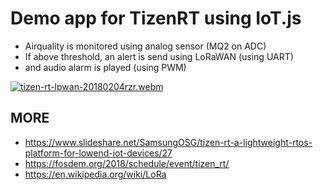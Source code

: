 # Demo app for TizenRT using IoT.js

- Airquality is monitored using analog sensor (MQ2 on ADC)
- If above threshold, an alert is send using LoRaWAN (using UART)
- and audio alarm is played (using PWM)

[![tizen-rt-lpwan-20180204rzr.webm](
https://img.youtube.com/vi/S7zpBpnpflU/0.jpg
)](
https://youtu.be/S7zpBpnpflU#tizen-rt-lpwan-20180204rzr.webm
)

## MORE

- <https://www.slideshare.net/SamsungOSG/tizen-rt-a-lightweight-rtos-platform-for-lowend-iot-devices/27>
- <https://fosdem.org/2018/schedule/event/tizen_rt/>
- <https://en.wikipedia.org/wiki/LoRa>
